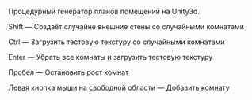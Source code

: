 Процедурный генератор планов помещений на Unity3d.

Shift — Создаёт случайне внешние стены со случайными комнатами

Ctrl — Загрузить тестовую текстуру со случайными комнатами

Enter — Убрать все комнаты и загрузить тестовую текстуру

Пробел — Остановить рост комнат

Левая кнопка мыши на свободной области — Добавить комнату

